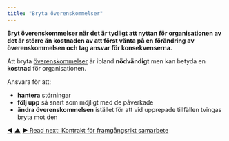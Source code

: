 ```yaml
---
title: "Bryta överenskommelser"
---
```



<strong>Bryt överenskommelser när det är tydligt att nyttan för organisationen av det är större än kostnaden av att först vänta på en förändring av överenskommelsen och tag ansvar för konsekvenserna.</strong>

Att bryta <a href="#" class="tooltip" title="Överenskommelse: An agreed upon guideline, process, protocol or policy designed to guide the flow of value.">överenskommelser</a> är ibland **nödvändigt** men kan betyda en **kostnad** för organisationen.

Ansvara för att:

- **hantera** störningar
- **följ upp** så snart som möjligt med de påverkade
- **ändra överenskommelsen** istället för att vid upprepade tillfällen tvingas bryta mot den

<div class="bottom-nav">
<a href="governance-facilitator.html" title="Back to: Styrningsfacilitator">◀</a> <a href="enablers-of-collaboration.html" title="Up: Enablers of Collaboration">▲</a> <a href="contract-for-successful-collaboration.html" title="Read next: Kontrakt för framgångsrikt samarbete">▶ Read next: Kontrakt för framgångsrikt samarbete</a>
</div>


<script type="text/javascript">
Mousetrap.bind('g n', function() {
    window.location.href = 'contract-for-successful-collaboration.html';
    return false;
});
</script>

